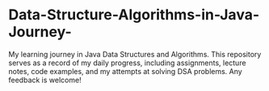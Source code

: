 # Data-Structure-Algorithms-in-Java-Journey-
My learning journey in Java Data Structures and Algorithms. This repository serves as a record of my daily progress, including assignments, lecture notes, code examples, and my attempts at solving DSA problems.  Any feedback is welcome!
